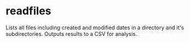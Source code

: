 # readfiles
Lists all files including created and modified dates in a directory and it's subdirectories. Outputs results to a CSV for analysis.
